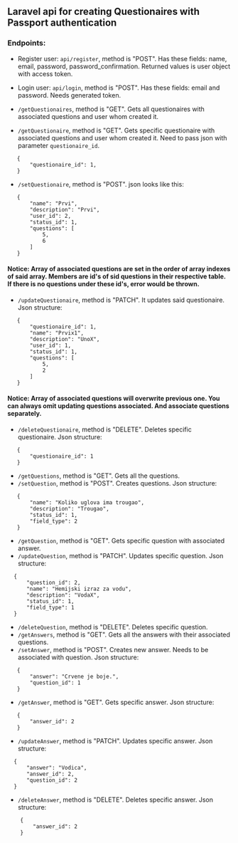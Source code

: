 ## Laravel api  for creating Questionaires with Passport authentication

### Endpoints:

 - Register user: `api/register`, method is "POST". Has these fields: name, email, password, password_confirmation. Returned values is user object with access token.

 - Login user: `api/login`, method is "POST". Has these fields: email and password. Needs generated token.

 - `/getQuestionaires`, method is "GET". Gets all questionaires with associated questions and user whom created it.
 - `/getQuestionaire`, method is "GET". Gets specific questionaire with associated questions and user whom created it. 
 Need to pass json with parameter `questionaire_id`.
 ```
    {
        "questionaire_id": 1,
    }
```

 - `/setQuestionaire`, method is "POST". json looks like this:
 ```
    {
        "name": "Prvi",
        "description": "Prvi",
        "user_id": 2,
        "status_id": 1,
        "questions": [
            5,
            6
        ]
    }
```

#### Notice: Array of associated questions are set in the order of array indexes of said array. Members are id's of sid questions in their respective table. If there is no questions under these id's, error would be thrown.

 - `/updateQuestionaire`, method is "PATCH". It updates said questionaire. 
 Json structure:

 ```
    {
        "questionaire_id": 1,
        "name": "Prvix1",
        "description": "UnoX",
        "user_id": 1,
        "status_id": 1,
        "questions": [
            5,
            2
        ]
    }
```

#### Notice: Array of associated questions will overwrite previous one. You can always omit updating questions associated. And associate questions separately.

 - `/deleteQuestionaire`, method is "DELETE". Deletes specific questionaire. Json structure:
 ```
    {
        "questionaire_id": 1
    }
```

 - `/getQuestions`, method is "GET". Gets all the questions.
 - `/setQuestion`, method is "POST". Creates questions.
 Json structure: 
 ```
    {
        "name": "Koliko uglova ima trougao",
        "description": "Trougao",
        "status_id": 1,
        "field_type": 2
    }
```

 - `/getQuestion`, method is "GET". Gets specific question with associated answer. 
 - `/updateQuestion`, method is "PATCH". Updates specific question.
  Json structure: 
  ```
    {
        "question_id": 2,
        "name": "Hemijski izraz za vodu",
        "description": "VodaX",
        "status_id": 1,
        "field_type": 1
    }
```

 - `/deleteQuestion`, method is "DELETE". Deletes specific question.
 - `/getAnswers`, method is "GET". Gets all the answers with their associated questions.
 - `/setAnswer`, method is "POST". Creates new answer. Needs to be associated with question.
Json structure: 
 ```
    {
        "answer": "Crvene je boje.",
        "question_id": 1
    }
```

 - `/getAnswer`, method is "GET". Gets specific answer.
Json structure:
 ```
    {
        "answer_id": 2
    }
```

 - `/updateAnswer`, method is "PATCH". Updates specific answer. 
Json structure:
  ```
    {
        "answer": "Vodica",
        "answer_id": 2,
        "question_id": 2
    }
```

 - `/deleteAnswer`, method is "DELETE". Deletes specific answer. 
Json structure:
```
    {
        "answer_id": 2
    }
```

